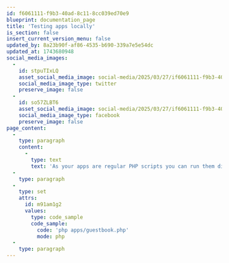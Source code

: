 ```yaml
---
id: f6061111-f9b3-40ad-8c11-8cc039ed70e9
blueprint: documentation_page
title: 'Testing apps locally'
is_section: false
insert_current_version_menu: false
updated_by: 8a23b90f-af86-4535-b690-339a7e5e54dc
updated_at: 1743680948
social_media_images:
  -
    id: stpuTIxLQ
    asset_social_media_image: social-media/2025/03/27/if6061111-f9b3-40ad-8c11-8cc039ed70e9-twitter.png
    social_media_image_type: twitter
    preserve_image: false
  -
    id: so57ZLBT6
    asset_social_media_image: social-media/2025/03/27/if6061111-f9b3-40ad-8c11-8cc039ed70e9-facebook.png
    social_media_image_type: facebook
    preserve_image: false
page_content:
  -
    type: paragraph
    content:
      -
        type: text
        text: 'As your apps are regular PHP scripts you can run them directly from the command line without any ceremony 🔥'
  -
    type: paragraph
  -
    type: set
    attrs:
      id: m91am1g2
      values:
        type: code_sample
        code_sample:
          code: 'php apps/guestbook.php'
          mode: php
  -
    type: paragraph
---
```

